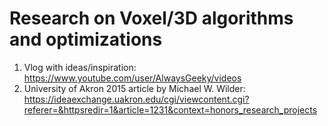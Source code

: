 # Research on Voxel/3D algorithms and optimizations

1. Vlog with ideas/inspiration: https://www.youtube.com/user/AlwaysGeeky/videos
2. University of Akron 2015 article by Michael W. Wilder: https://ideaexchange.uakron.edu/cgi/viewcontent.cgi?referer=&httpsredir=1&article=1231&context=honors_research_projects